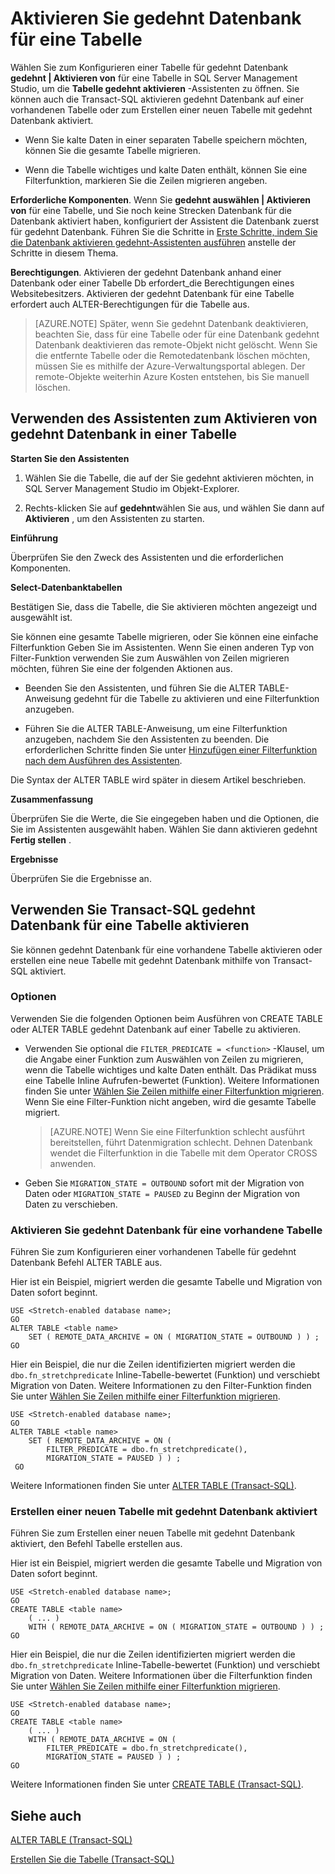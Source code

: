 <properties
    pageTitle="Aktivieren Sie gedehnt Datenbank für eine Tabelle | Microsoft Azure"
    description="Informationen Sie zum Konfigurieren einer Tabelle für gedehnt Datenbank."
    services="sql-server-stretch-database"
    documentationCenter=""
    authors="douglaslMS"
    manager="jhubbard"
    editor=""/>

<tags
    ms.service="sql-server-stretch-database"
    ms.workload="data-management"
    ms.tgt_pltfrm="na"
    ms.devlang="na"
    ms.topic="article"
    ms.date="08/05/2016"
    ms.author="douglasl"/>

# <a name="enable-stretch-database-for-a-table"></a>Aktivieren Sie gedehnt Datenbank für eine Tabelle

Wählen Sie zum Konfigurieren einer Tabelle für gedehnt Datenbank **gedehnt | Aktivieren von** für eine Tabelle in SQL Server Management Studio, um die **Tabelle gedehnt aktivieren** -Assistenten zu öffnen. Sie können auch die Transact\-SQL aktivieren gedehnt Datenbank auf einer vorhandenen Tabelle oder zum Erstellen einer neuen Tabelle mit gedehnt Datenbank aktiviert.

-   Wenn Sie kalte Daten in einer separaten Tabelle speichern möchten, können Sie die gesamte Tabelle migrieren.

-   Wenn die Tabelle wichtiges und kalte Daten enthält, können Sie eine Filterfunktion, markieren Sie die Zeilen migrieren angeben.

**Erforderliche Komponenten**. Wenn Sie **gedehnt auswählen | Aktivieren von** für eine Tabelle, und Sie noch keine Strecken Datenbank für die Datenbank aktiviert haben, konfiguriert der Assistent die Datenbank zuerst für gedehnt Datenbank. Führen Sie die Schritte in [Erste Schritte, indem Sie die Datenbank aktivieren gedehnt-Assistenten ausführen](sql-server-stretch-database-wizard.md) anstelle der Schritte in diesem Thema.

**Berechtigungen**. Aktivieren der gedehnt Datenbank anhand einer Datenbank oder einer Tabelle Db erfordert\_die Berechtigungen eines Websitebesitzers. Aktivieren der gedehnt Datenbank für eine Tabelle erfordert auch ALTER-Berechtigungen für die Tabelle aus.

 >   [AZURE.NOTE] Später, wenn Sie gedehnt Datenbank deaktivieren, beachten Sie, dass für eine Tabelle oder für eine Datenbank gedehnt Datenbank deaktivieren das remote-Objekt nicht gelöscht. Wenn Sie die entfernte Tabelle oder die Remotedatenbank löschen möchten, müssen Sie es mithilfe der Azure-Verwaltungsportal ablegen. Der remote-Objekte weiterhin Azure Kosten entstehen, bis Sie manuell löschen.
 
## <a name="a-nameenablewizardtableause-the-wizard-to-enable-stretch-database-on-a-table"></a><a name="EnableWizardTable"></a>Verwenden des Assistenten zum Aktivieren von gedehnt Datenbank in einer Tabelle
**Starten Sie den Assistenten**

1.  Wählen Sie die Tabelle, die auf der Sie gedehnt aktivieren möchten, in SQL Server Management Studio im Objekt-Explorer.

2.  Rechts\-klicken Sie auf **gedehnt**wählen Sie aus, und wählen Sie dann auf **Aktivieren** , um den Assistenten zu starten.

**Einführung**

Überprüfen Sie den Zweck des Assistenten und die erforderlichen Komponenten.

**Select-Datenbanktabellen**

Bestätigen Sie, dass die Tabelle, die Sie aktivieren möchten angezeigt und ausgewählt ist.

Sie können eine gesamte Tabelle migrieren, oder Sie können eine einfache Filterfunktion Geben Sie im Assistenten. Wenn Sie einen anderen Typ von Filter-Funktion verwenden Sie zum Auswählen von Zeilen migrieren möchten, führen Sie eine der folgenden Aktionen aus.

-   Beenden Sie den Assistenten, und führen Sie die ALTER TABLE-Anweisung gedehnt für die Tabelle zu aktivieren und eine Filterfunktion anzugeben.

-   Führen Sie die ALTER TABLE-Anweisung, um eine Filterfunktion anzugeben, nachdem Sie den Assistenten zu beenden. Die erforderlichen Schritte finden Sie unter [Hinzufügen einer Filterfunktion nach dem Ausführen des Assistenten](sql-server-stretch-database-predicate-function.md#addafterwiz).

Die Syntax der ALTER TABLE wird später in diesem Artikel beschrieben.

**Zusammenfassung**

Überprüfen Sie die Werte, die Sie eingegeben haben und die Optionen, die Sie im Assistenten ausgewählt haben. Wählen Sie dann aktivieren gedehnt **Fertig stellen** .

**Ergebnisse**

Überprüfen Sie die Ergebnisse an.

## <a name="a-nameenabletsqltableause-transact-sql-to-enable-stretch-database-on-a-table"></a><a name="EnableTSQLTable"></a>Verwenden Sie Transact\-SQL gedehnt Datenbank für eine Tabelle aktivieren
Sie können gedehnt Datenbank für eine vorhandene Tabelle aktivieren oder erstellen eine neue Tabelle mit gedehnt Datenbank mithilfe von Transact-SQL aktiviert.

### <a name="options"></a>Optionen
Verwenden Sie die folgenden Optionen beim Ausführen von CREATE TABLE oder ALTER TABLE gedehnt Datenbank auf einer Tabelle zu aktivieren.

-   Verwenden Sie optional die `FILTER_PREDICATE = <function>` -Klausel, um die Angabe einer Funktion zum Auswählen von Zeilen zu migrieren, wenn die Tabelle wichtiges und kalte Daten enthält. Das Prädikat muss eine Tabelle Inline Aufrufen\-bewertet (Funktion). Weitere Informationen finden Sie unter [Wählen Sie Zeilen mithilfe einer Filterfunktion migrieren](sql-server-stretch-database-predicate-function.md). Wenn Sie eine Filter-Funktion nicht angeben, wird die gesamte Tabelle migriert.

    >   [AZURE.NOTE] Wenn Sie eine Filterfunktion schlecht ausführt bereitstellen, führt Datenmigration schlecht. Dehnen Datenbank wendet die Filterfunktion in die Tabelle mit dem Operator CROSS anwenden.

-   Geben Sie `MIGRATION_STATE = OUTBOUND` sofort mit der Migration von Daten oder `MIGRATION_STATE = PAUSED` zu Beginn der Migration von Daten zu verschieben.

### <a name="enable-stretch-database-for-an-existing-table"></a>Aktivieren Sie gedehnt Datenbank für eine vorhandene Tabelle
Führen Sie zum Konfigurieren einer vorhandenen Tabelle für gedehnt Datenbank Befehl ALTER TABLE aus.

Hier ist ein Beispiel, migriert werden die gesamte Tabelle und Migration von Daten sofort beginnt.

```tsql
USE <Stretch-enabled database name>;
GO
ALTER TABLE <table name>  
    SET ( REMOTE_DATA_ARCHIVE = ON ( MIGRATION_STATE = OUTBOUND ) ) ;  
GO
```
Hier ein Beispiel, die nur die Zeilen identifizierten migriert werden die `dbo.fn_stretchpredicate` Inline-Tabelle\-bewertet (Funktion) und verschiebt Migration von Daten. Weitere Informationen zu den Filter-Funktion finden Sie unter [Wählen Sie Zeilen mithilfe einer Filterfunktion migrieren](sql-server-stretch-database-predicate-function.md).

```tsql
USE <Stretch-enabled database name>;
GO
ALTER TABLE <table name>  
    SET ( REMOTE_DATA_ARCHIVE = ON (  
        FILTER_PREDICATE = dbo.fn_stretchpredicate(),  
        MIGRATION_STATE = PAUSED ) ) ;  
 GO
```

Weitere Informationen finden Sie unter [ALTER TABLE (Transact-SQL)](https://msdn.microsoft.com/library/ms190273.aspx).

### <a name="create-a-new-table-with-stretch-database-enabled"></a>Erstellen einer neuen Tabelle mit gedehnt Datenbank aktiviert
Führen Sie zum Erstellen einer neuen Tabelle mit gedehnt Datenbank aktiviert, den Befehl Tabelle erstellen aus.

Hier ist ein Beispiel, migriert werden die gesamte Tabelle und Migration von Daten sofort beginnt.

```tsql
USE <Stretch-enabled database name>;
GO
CREATE TABLE <table name>
    ( ... )  
    WITH ( REMOTE_DATA_ARCHIVE = ON ( MIGRATION_STATE = OUTBOUND ) ) ;  
GO
```

Hier ein Beispiel, die nur die Zeilen identifizierten migriert werden die `dbo.fn_stretchpredicate` Inline-Tabelle\-bewertet (Funktion) und verschiebt Migration von Daten. Weitere Informationen über die Filterfunktion finden Sie unter [Wählen Sie Zeilen mithilfe einer Filterfunktion migrieren](sql-server-stretch-database-predicate-function.md).

```tsql
USE <Stretch-enabled database name>;
GO
CREATE TABLE <table name>
    ( ... )  
    WITH ( REMOTE_DATA_ARCHIVE = ON (  
        FILTER_PREDICATE = dbo.fn_stretchpredicate(),  
        MIGRATION_STATE = PAUSED ) ) ;  
GO  
```

Weitere Informationen finden Sie unter [CREATE TABLE (Transact-SQL)](https://msdn.microsoft.com/library/ms174979.aspx).


## <a name="see-also"></a>Siehe auch

[ALTER TABLE (Transact-SQL)](https://msdn.microsoft.com/library/ms190273.aspx)

[Erstellen Sie die Tabelle (Transact-SQL)](https://msdn.microsoft.com/library/ms174979.aspx)

